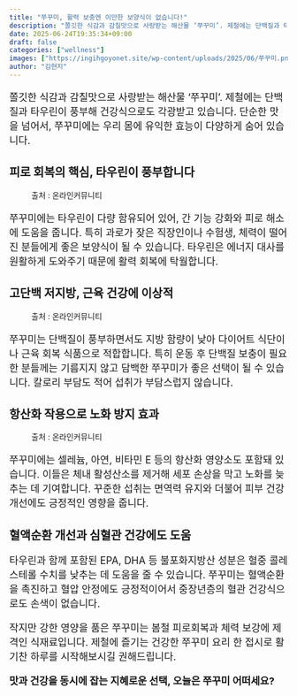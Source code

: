 ```yaml
---
title: "쭈꾸미, 활력 보충엔 이만한 보양식이 없습니다!"
description: "쫄깃한 식감과 감칠맛으로 사랑받는 해산물 ‘쭈꾸미’. 제철에는 단백질과 타우린이 풍부해 건강식으로도 각광받고 있습니다. 단순한 맛을 넘어서, 쭈꾸미에는 우리 몸에 유익한 효능이 다양하게 숨어 있습니다."
date: 2025-06-24T19:35:34+09:00
draft: false
categories: ["wellness"]
images: ["https://ingihgoyonet.site/wp-content/uploads/2025/06/쭈꾸미.png", "https://ingihgoyonet.site/wp-content/uploads/2025/06/쭈꾸미효능.png", "https://ingihgoyonet.site/wp-content/uploads/2025/06/쭈꾸미쌈-683x1024.png"]
author: "김현지"
---
```


<p style="font-size:18px">쫄깃한 식감과 감칠맛으로 사랑받는 해산물 ‘쭈꾸미’. 제철에는 단백질과 타우린이 풍부해 건강식으로도 각광받고 있습니다. 단순한 맛을 넘어서, 쭈꾸미에는 우리 몸에 유익한 효능이 다양하게 숨어 있습니다.</p> <h2 >피로 회복의 핵심, 타우린이 풍부합니다</h2> <figure ><img src="https://ingihgoyonet.site/wp-content/uploads/2025/06/쭈꾸미.png" alt="" style="aspect-ratio:16/9;object-fit:cover"/><figcaption >출처 : 온라인커뮤니티</figcaption></figure> <p style="font-size:18px">쭈꾸미에는 타우린이 다량 함유되어 있어, 간 기능 강화와 피로 해소에 도움을 줍니다. 특히 과로가 잦은 직장인이나 수험생, 체력이 떨어진 분들에게 좋은 보양식이 될 수 있습니다. 타우린은 에너지 대사를 원활하게 도와주기 때문에 활력 회복에 탁월합니다.</p> <h2 >고단백 저지방, 근육 건강에 이상적</h2> <figure ><img src="https://ingihgoyonet.site/wp-content/uploads/2025/06/쭈꾸미효능.png" alt="" style="aspect-ratio:16/9;object-fit:cover"/><figcaption >출처 : 온라인커뮤니티</figcaption></figure> <p style="font-size:18px">쭈꾸미는 단백질이 풍부하면서도 지방 함량이 낮아 다이어트 식단이나 근육 회복 식품으로 적합합니다. 특히 운동 후 단백질 보충이 필요한 분들께는 기름지지 않고 담백한 쭈꾸미가 좋은 선택이 될 수 있습니다. 칼로리 부담도 적어 섭취가 부담스럽지 않습니다.</p> <h2 >항산화 작용으로 노화 방지 효과</h2> <figure ><img src="https://ingihgoyonet.site/wp-content/uploads/2025/06/쭈꾸미쌈-683x1024.png" alt="" style="aspect-ratio:16/9;object-fit:cover"/><figcaption >출처 : 온라인커뮤니티</figcaption></figure> <p style="font-size:18px">쭈꾸미에는 셀레늄, 아연, 비타민 E 등의 항산화 영양소도 포함돼 있습니다. 이들은 체내 활성산소를 제거해 세포 손상을 막고 노화를 늦추는 데 기여합니다. 꾸준한 섭취는 면역력 유지와 더불어 피부 건강 개선에도 긍정적인 영향을 줍니다.</p> <h2 >혈액순환 개선과 심혈관 건강에도 도움</h2> <p style="font-size:18px">타우린과 함께 포함된 EPA, DHA 등 불포화지방산 성분은 혈중 콜레스테롤 수치를 낮추는 데 도움을 줄 수 있습니다. 쭈꾸미는 혈액순환을 촉진하고 혈압 안정에도 긍정적이어서 중장년층의 혈관 건강식으로도 손색이 없습니다.</p> <p style="font-size:18px">작지만 강한 영양을 품은 쭈꾸미는 봄철 피로회복과 체력 보강에 제격인 식재료입니다. 제철에 즐기는 건강한 쭈꾸미 요리 한 접시로 활기찬 하루를 시작해보시길 권해드립니다.</p> <p style="font-size:18px"><strong>맛과 건강을 동시에 잡는 지혜로운 선택, 오늘은 쭈꾸미 어떠세요?</strong></p>